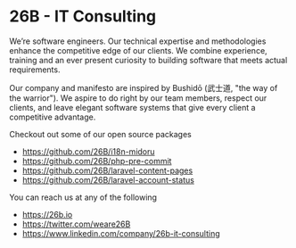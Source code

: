 # 26B - IT Consulting

We’re software engineers. Our technical expertise and methodologies enhance the competitive edge of our clients.
We combine experience, training and an ever present curiosity to building software that meets actual requirements.

Our company and manifesto are inspired by Bushidō (武士道, "the way of the warrior"). We aspire to do right by our team members, respect our clients, and leave elegant software systems that give every client a competitive advantage.

Checkout out some of our open source packages
- https://github.com/26B/i18n-midoru
- https://github.com/26B/php-pre-commit
- https://github.com/26B/laravel-content-pages
- https://github.com/26B/laravel-account-status

You can reach us at any of the following
- https://26b.io
- https://twitter.com/weare26B
- https://www.linkedin.com/company/26b-it-consulting
